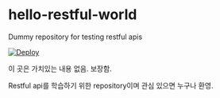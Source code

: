 # hello-restful-world
Dummy repository for testing restful apis

[![Deploy](https://www.herokucdn.com/deploy/button.svg)](https://heroku.com/deploy)

이 곳은 가치있는 내용 없음. 보장함. 

Restful api를 학습하기 위한 repository이며 관심 있으면 누구나 환영.
